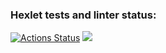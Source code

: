 ### Hexlet tests and linter status:
[![Actions Status](https://github.com/Demidb/python-project-49/actions/workflows/hexlet-check.yml/badge.svg)](https://github.com/Demidb/python-project-49/actions)
<a href="https://codeclimate.com/github/Demidb/python-project-49/maintainability"><img src="https://api.codeclimate.com/v1/badges/522cd74e06f4ba19bd53/maintainability" /></a> 
